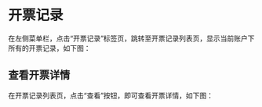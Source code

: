 # 开票记录
在左侧菜单栏，点击“开票记录”标签页，跳转至开票记录列表页，显示当前账户下所有的开票记录，如下图：
<NsImg src="/Invoice/5.jpg" />

## 查看开票详情
在开票记录列表页，点击“查看”按钮，即可查看开票详情，如下图：
<NsImg src="/Invoice/6.jpg" />